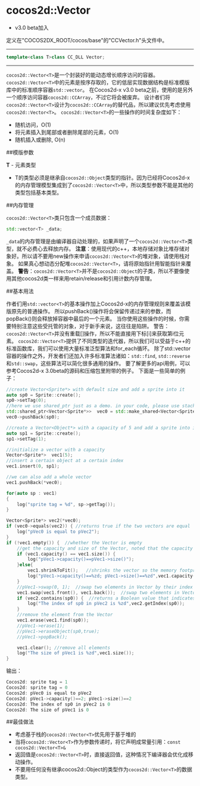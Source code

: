 # cocos2d::Vector<T>

- v3.0 beta加入

定义在"COCOS2DX_ROOT/cocos/base"的"CCVector.h"头文件中。

---

```cpp
template<class T>class CC_DLL Vector;
```

---

`cocos2d::Vector<T>`是一个封装好的能动态增长顺序访问的容器。
`cocos2d::Vector<T>`中的元素是按序存取的，它的低层实现数据结构是标准模版库中的标准顺序容器`std::vector`。
在Cocos2d-x v3.0 beta之前，使用的是另外一个顺序访问容器`cocos2d::CCArray`，不过它将会被废弃。
设计者们将`cocos2d::Vector<T>`设计为`cocos2d::CCArray`的替代品，所以建议优先考虑使用`cocos2d::Vector<T>`。
`cocos2d::Vector<T>`的一些操作的时间复杂度如下：

- 随机访问，O(1)
- 将元素插入到尾部或者删除尾部的元素，O(1)
- 随机插入或删除, O(n)

##模版参数

**T** - 元素类型
- T的类型必须是继承自`cocos2d::Object`类型的指针。因为已经将Cocos2d-x的内存管理模型集成到了`cocos2d::Vector<T>`中，所以类型参数不能是其他的类型包括基本类型。

##内存管理

`cocos2d::Vector<T>`类只包含一个成员数据：

```cpp
std::vector<T> _data;
```

`_data`的内存管理是由编译器自动处理的，如果声明了一个`cocos2d::Vector<T>`类型，就不必费心去释放内存。
**注意**：使用现代的c++，本地存储对象比堆存储对象好。所以请不要用new操作来申请`cocos2d::Vector<T>`的堆对象，请使用栈对象。
如果真心想动态分配堆`cocos2d::Vector<T>`，请将原始指针用智能指针来覆盖。
**警告**：`cocos2d::Vector<T>`并不是`cocos2d::Object`的子类，所以不要像使用其他cocos2d类一样来用retain/release和引用计数内存管理。

##基本用法

作者们用`std::vector<T>`的基本操作加上Cocos2d-x的内存管理规则来覆盖该模版原先的普通操作。
所以pushBack()操作将会保留传递过来的参数，而popBack()则会释放掉容器中最后的一个元素。
当你使用这些操作的时候，你需要特别注意这些受托管的对象，对于新手来说，这往往是陷阱。
警告：`cocos2d::Vector<T>`并没有重载[]操作，所以不能直接用下标[i]来获取第i位元素。
`cocos2d::Vector<T>`提供了不同类型的迭代器，所以我们可以受益于c++的标准函数库，我们可以使用大量标准泛型算法和for_each循环。
除了std::vector<T>容器的操作之外，开发者们还加入许多标准算法诸如：`std::find`, `std::reverse`和`std::swap`，这些算法可以简化很多通用的操作。
要了解更多的api用例，可以参考Cocos2d-x 3.0beta的源码和压缩包里附带的例子。
下面是一些简单的例子：

```cpp
//create Vector<Sprite*> with default size and add a sprite into it
auto sp0 = Sprite::create();
sp0->setTag(0);
//here we use shared_ptr just as a demo. in your code, please use stack object instead
std::shared_ptr<Vector<Sprite*>>  vec0 = std::make_shared<Vector<Sprite*>>();  //default constructor
vec0->pushBack(sp0);

//create a Vector<Object*> with a capacity of 5 and add a sprite into it
auto sp1 = Sprite::create();
sp1->setTag(1);

//initialize a vector with a capacity
Vector<Sprite*>  vec1(5);
//insert a certain object at a certain index
vec1.insert(0, sp1);

//we can also add a whole vector
vec1.pushBack(*vec0);

for(auto sp : vec1)
{
    log("sprite tag = %d", sp->getTag());
}

Vector<Sprite*> vec2(*vec0);
if (vec0->equals(vec2)) { //returns true if the two vectors are equal
    log("pVec0 is equal to pVec2");
}
if (!vec1.empty()) {  //whether the Vector is empty
    //get the capacity and size of the Vector, noted that the capacity is not necessarily equal to the vector size.
    if (vec1.capacity() == vec1.size()) {
        log("pVec1->capacity()==pVec1->size()");
    }else{
        vec1.shrinkToFit();   //shrinks the vector so the memory footprint corresponds with the number of items
        log("pVec1->capacity()==%zd; pVec1->size()==%zd",vec1.capacity(),vec1.size());
    }
    //pVec1->swap(0, 1);  //swap two elements in Vector by their index
    vec1.swap(vec1.front(), vec1.back());  //swap two elements in Vector by their value
    if (vec2.contains(sp0)) {  //returns a Boolean value that indicates whether object is present in vector
        log("The index of sp0 in pVec2 is %zd",vec2.getIndex(sp0));
    }
    //remove the element from the Vector
    vec1.erase(vec1.find(sp0));
    //pVec1->erase(1);
    //pVec1->eraseObject(sp0,true);
    //pVec1->popBack();

    vec1.clear(); //remove all elements
    log("The size of pVec1 is %zd",vec1.size());
}
```

输出：

```cpp
Cocos2d: sprite tag = 1
Cocos2d: sprite tag = 0
Cocos2d: pVec0 is equal to pVec2
Cocos2d: pVec1->capacity()==2; pVec1->size()==2
Cocos2d: The index of sp0 in pVec2 is 0
Cocos2d: The size of pVec1 is 0
```

##最佳做法

- 考虑基于栈的`cocos2d::Vector<T>`优先用于基于堆的
- 当将`cocos2d::Vector<T>`作为参数传递时，将它声明成常量引用：`const cocos2d::Vector<T>&`
- 返回值是`cocos2d::Vector<T>`时，直接返回值，这种情况下编译器会优化成移动操作。
- 不要用任何没有继承cocos2d::Object的类型作为`cocos2d::Vector<T>`的数据类型。
